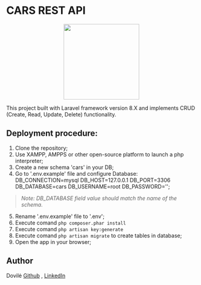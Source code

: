 # CARS REST API

<p align="center"><a href="https://laravel.com" target="_blank"><img src="https://raw.githubusercontent.com/laravel/art/master/logo-lockup/5%20SVG/2%20CMYK/1%20Full%20Color/laravel-logolockup-cmyk-red.svg" width="200"></a></p>

This project built with Laravel framework version 8.X and implements CRUD (Create, Read, Update, Delete) functionality.

## Deployment procedure:

1. Clone the repository;
2. Use XAMPP, AMPPS or other open-source platform to launch a php interpreter;
3. Create a new schema 'cars' in your DB;
4. Go to '.env.example' file and configure Database:
DB_CONNECTION=mysql
DB_HOST=127.0.0.1
DB_PORT=3306
DB_DATABASE=cars
DB_USERNAME=root
DB_PASSWORD='';

> *Note: DB_DATABASE field value should match the name of the schema.*
5. Rename '.env.example' file to '.env';
6. Execute comand `php composer.phar install`
7. Execute comand `php artisan key:generate`
8. Execute comand `php artisan migrate` to create tables in database;
10. Open the app in your browser;

## Author
Dovilė [Github](https://github.com/Kerbelyte) , [LinkedIn](https://linkedin.com/in/dovilė-kerbelytė-66634a162)

